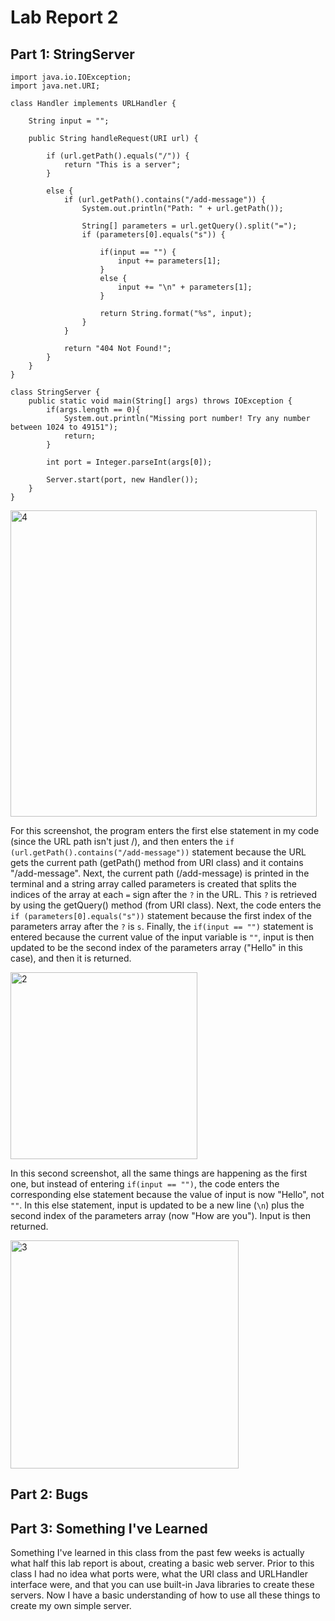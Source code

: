# Lab Report 2


## Part 1: StringServer
```
import java.io.IOException;
import java.net.URI;

class Handler implements URLHandler {

    String input = "";

    public String handleRequest(URI url) {
        
        if (url.getPath().equals("/")) {
            return "This is a server";
        }

        else {
            if (url.getPath().contains("/add-message")) {
                System.out.println("Path: " + url.getPath());

                String[] parameters = url.getQuery().split("=");
                if (parameters[0].equals("s")) {

                    if(input == "") {
                        input += parameters[1];
                    }
                    else {
                        input += "\n" + parameters[1];
                    }

                    return String.format("%s", input);
                }
            }

            return "404 Not Found!";
        } 
    }
}

class StringServer {
    public static void main(String[] args) throws IOException {
        if(args.length == 0){
            System.out.println("Missing port number! Try any number between 1024 to 49151");
            return;
        }

        int port = Integer.parseInt(args[0]);

        Server.start(port, new Handler());
    }
}
```
<img width="490" alt="4" src="https://user-images.githubusercontent.com/88350907/233804050-7250493b-a2eb-420c-9c51-9f028d28faf7.png">

For this screenshot, the program enters the first else statement in my code (since the URL path isn't just /), and then enters the `if (url.getPath().contains("/add-message"))` statement because the URL gets the current path (getPath() method from URI class) and it contains "/add-message". Next, the current path (/add-message) is printed in the terminal and a string array called parameters is created that splits the indices of the array at each `=` sign after the `?` in the URL. This `?` is retrieved by using the getQuery() method (from URI class). Next, the code enters the `if (parameters[0].equals("s"))` statement because the first index of the parameters array after the `?` is `s`. Finally, the `if(input == "")` statement is entered because the current value of the input variable is `""`, input is then updated to be the second index of the parameters array ("Hello" in this case), and then it is returned.

<img width="299" alt="2" src="https://user-images.githubusercontent.com/88350907/233803970-bcb859d6-88f6-45e2-ade0-8d0e2f08bd99.png">

In this second screenshot, all the same things are happening as the first one, but instead of entering `if(input == "")`, the code enters the corresponding else statement because the value of input is now "Hello", not `""`. In this else statement, input is updated to be a new line (`\n`) plus the second index of the parameters array (now "How are you"). Input is then returned.

<img width="365" alt="3" src="https://user-images.githubusercontent.com/88350907/233803976-b70dabf5-6d91-4bf5-b18d-816435e455b5.png">


## Part 2: Bugs


## Part 3: Something I've Learned
Something I've learned in this class from the past few weeks is actually what half this lab report is about, creating a basic web server. Prior to this class I had no idea what ports were, what the URI class and URLHandler interface were, and that you can use built-in Java libraries to create these servers. Now I have a basic understanding of how to use all these things to create my own simple server.
